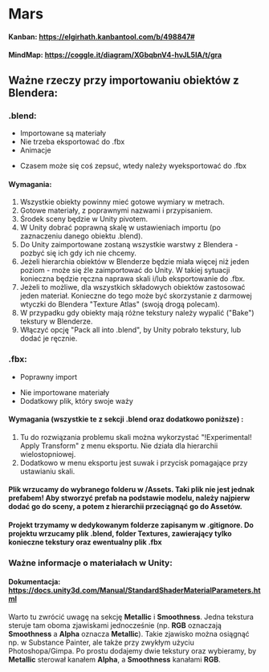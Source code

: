 # Mars

#### Kanban: https://elgirhath.kanbantool.com/b/498847#

#### MindMap: https://coggle.it/diagram/XGbqbnV4-hvJL5IA/t/gra

## Ważne rzeczy przy importowaniu obiektów z Blendera:

### .blend:
+ Importowane są materiały
+ Nie trzeba eksportować do .fbx
+ Animacje
- Czasem może się coś zepsuć, wtedy należy wyeksportować do .fbx

#### Wymagania:
1. Wszystkie obiekty powinny mieć gotowe wymiary w metrach.
2. Gotowe materiały, z poprawnymi nazwami i przypisaniem.
3. Środek sceny będzie w Unity pivotem.
4. W Unity dobrać poprawną skalę w ustawieniach importu (po zaznaczeniu danego obiektu .blend).
5. Do Unity zaimportowane zostaną wszystkie warstwy z Blendera - pozbyć się ich gdy ich nie chcemy.
6. Jeżeli hierarchia obiektów w Blenderze będzie miała więcej niż jeden poziom - może się źle zaimportować do Unity. W takiej sytuacji konieczna będzie ręczna naprawa skali i/lub eksportowanie do .fbx.
7. Jeżeli to możliwe, dla wszystkich składowych obiektów zastosować jeden materiał. Konieczne do tego może być skorzystanie z darmowej wtyczki do Blendera "Texture Atlas" (swoją drogą polecam).
8. W przypadku gdy obiekty mają różne tekstury należy wypalić ("Bake") tekstury w Blenderze.
9. Włączyć opcję "Pack all into .blend", by Unity pobrało tekstury, lub dodać je ręcznie.

### .fbx:
+ Poprawny import
- Nie importowane materiały
- Dodatkowy plik, który swoje waży

#### Wymagania (wszystkie te z sekcji .blend oraz dodatkowo poniższe) :
1. Tu do rozwiązania problemu skali można wykorzystać "!Experimental! Apply Transform" z menu eksportu. Nie działa dla hierarchii wielostopniowej.
2. Dodatkowo w menu eksportu jest suwak i przycisk pomagające przy ustawianiu skali.

#### Plik wrzucamy do wybranego folderu w /Assets. Taki plik nie jest jednak prefabem! Aby stworzyć prefab na podstawie modelu, należy najpierw dodać go do sceny, a potem z hierarchii przeciągnąć go do Assetów.
#### Projekt trzymamy w dedykowanym folderze zapisanym w .gitignore. Do projektu wrzucamy plik .blend, folder Textures, zawierający tylko konieczne tekstury oraz ewentualny plik .fbx

### Ważne informacje o materiałach w Unity:
#### Dokumentacja: https://docs.unity3d.com/Manual/StandardShaderMaterialParameters.html

Warto tu zwrócić uwagę na sekcję **Metallic** i **Smoothness**. Jedna tekstura steruje tam oboma zjawiskami jednocześnie (np. **RGB** oznaczają **Smoothness** a **Alpha** oznacza **Metallic**). Takie zjawisko można osiągnąć np. w Substance Painter, ale także przy zwykłym użyciu Photoshopa/Gimpa. Po prostu dodajemy dwie tekstury oraz wybieramy, by **Metallic** sterował kanałem **Alpha**, a **Smoothness** kanałami **RGB**.
